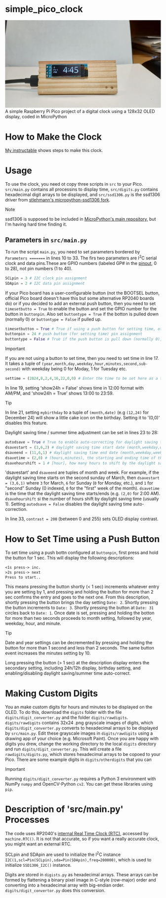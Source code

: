 # simple_pico_clock
![Alt text](images/clock_image.webp)
A simple Raspberry Pi Pico project of a digital clock using a 128x32 OLED display, coded in MicroPython

# How to Make the Clock
[My instructable](https://www.instructables.com/Simple-Pico-Clock/) shows steps to make this clock.

# Usage
To use the clock, you need ot copy three scripts in `src` to your Pico. `src/main.py` contains all processins to display time, `src/digits.py` contains hexadecimal digit arrays to be displayed, and `src/ssd1306.py` is the ssd1306 driver from [stlehmann's micropython-ssd1306 fork](https://github.com/stlehmann/micropython-ssd1306/tree/master). 
> [!NOTE]
> ssd1306 is supposed to be included in [MicroPython's main repository](https://github.com/micropython/micropython/tree/master), but I'm having hard time finding it.

## Parameters in `src/main.py`
To run the script `main.py`, you need to set parameters bordered by `Parameters =======` in lines 10 to 33. The firs two parameters are I<sup>2</sup>C serial clock and data pins.These are GPIO numbers (labeled GP# in the [pinout](https://www.raspberrypi.com/documentation/microcontrollers/pico-series.html), 0 to 28), not pin numbers (1 to 40).
```python:src/main.py [10-11]
SCLpin = 3 # I2C clock pin assignment
SDApin = 2 # I2C data pin assignment
```

If your Pico board has a user-configurable button (not the BOOTSEL button, official Pico board doesn't have this but some alternative RP2040 boards do) or if you decided to add an external push button, then you need to set `timesetbutto = True` to enable the button and set the GPIO number for the button in `buttonpin`. Also set `buttontype = True` if the botton is pulled down (normally 0) or  `buttontype = False` if pulled up.
```python:src/main.py [13-15]
timesetbutton = True # True if using a push button for setting time, otherwise false (if false, set time by editing the settime variable below)
buttonpin = 24 # push button (for setting time) pin assignment
buttontype = False # True if the push button is pull down (normally 0), False if pull up (normally 1)
```

> [!IMPORTANT]
>If you are not using a button to set time, then you need to set time in line 17. It takes a tuple of `(year,month,day,weekday,hour,minutes,second,sub-second)` with weekday being 0 for Moday, 1 for Tuesday etc.
>```python:src/main.py [17]
>settime = (2024,8,2,4,16,22,0,0) # Enter the time to be set here as a tuple (year,month,day,weekday(Monday=0),hour,minutes,second,sub-second)
>```

In line 19, setting 'show24h = False' shows time in 12:00 format with AM/PM, and 'show24h = True' shows 13:00 to 23:59.

>[!Tip]
>In line 21, setting `mybirthday` to a tuple of `(month,date)` (e.g `(12,24)` for December 24) will show a little cake icon on the birthday. Setting it to '(0,0)' disables this feature.

Daylight saving time / summer time adjustment can be set in lines 23 to 28:
```python:src/main.py [23-28]
autodsave = True # True to enable auto-correcting for daylight saving time (auto-correction is not executed when the script starts)
dsavestart = (3,6,2) # daylight saving time start date (month,weekday,weekday count from the beginning of month), for example, "second sunday in March" = (3,6,1)
dsaveend = (11,6,1) # daylight saving time end date (month,weekday,weekday count from the beginning of month), weekday is the index of the "weekdays" array
dsavetime = (2,0) # (hours,minutes), the starting and ending time of the daylight saving time
dsavehourshift = 1 # [hour], how many hours to shift by the daylight saving time
```
'dsavestart' and `dsaveend` are tuples of month and week. For example, if the daylight saving time starts on the second sunday of March, then `dsavestart = (3,6,1)` where `3` for March, `6` for Sunday (`0` for Monday, etc.), and `1` for "second" Sunday (0 indexed, `0` for the "first" week of the month). `dsavetime` is the time that the daylight saving time starts/ends (e.g. `(2,0)` for 2:00 AM). `dsavehourshift` si the number of hours shift by daylight saving time (usually 1). Setting `autodsave = False` disables the daylight saving time auto-correction.

In line 33, `contrast = 200` (between 0 and 255) sets OLED display contrast.


# How to Set Time using a Push Button
To set time using a push bottn configured at `buttonpin`, first press and hold the button for 1 sec. This will display the following descriptions:
```
<1s press-> inc.
>2s press-> next
Press to start..
```
This means pressing the button shortly (< 1 sec) increments whatever entry you are setting by 1, and pressing and holding the button for more than 2 sec confirms the entry and goes to the next one. From this description, shortly pressing the button brings the day setting `Date: 2`. Shortly pressing the button increments to `Date: 3`. Shortly pressing the button at `Date: 31` circles back to `Date: 1`. Once date is set, pressing and holding the botton for more than two seconds proceeds to month setting, followed by year, weekday, hour, and minute.

>[!Tip]
>Date and year settings can be decremented by pressing and holding the button for more than 1 second and less than 2 seconds. The same button event increases the minutes setting by 10.

Long pressing the button (> 1 sec) at the description display enters the secondary setting, including 24h/12h display, birthday setting, and enabling/disabling daylight saving/summer time auto-correct.

# Making Custom Digits
You an make custom digits for hours and minutes to be displayed on the OLED. To do this, download the `digits` folder with the file `digits/digit_converter.py` and the folder `digits/rawdigits`. `digits/rawdigits` contains 32x24 .png grayscale images of digits, which `digits/digit_converter.py` converts to hexadecimal arrays to be displayed by `src/main.py`. Edit these grayscale images in `digits/rawdigits` using a drawing app of your choice (e.g. Microsoft Paint). Once you are happy with digits you drew, change the working directory to the local `digits` directory and run `digits/digit_converter.py`. This will create a file `rawdigits/digits.py`, which stores hexadecimal arrays to be copoed to your Pico. There are some example digits in `digits/otherdigits` that you can 

>[!Important]
>Running `digits/digit_converter.py` requires a Python 3 environment with NumPy `numpy` and OpenCV-Python `cv2`. You can get these libraries using `pip`.

# Description of 'src/main.py' Processes
The code uses RP2040's [internal Real Time Clock (RTC)](https://docs.micropython.org/en/latest/library/machine.RTC.html), accessed by `machine.RTC()`. It is not that accurate, so if you want a really accurate clock, you might want an external RTC.

SCLpin and SDApin are used to initialize the I<sup>2</sup>C instance `I2C(1,scl=Pin(SCLpin),sda=Pin(SDApin),freq=200000)`, which is used to initialize `SSD1306_I2C()` instance. 

Digits are stored in `digists.py` as hexadecimal arrays. These arrays can be formed by flattening a binary pixel image in C-style (row-major) order and converting into a hexadecimal array with big-endian order.  `digits/digit_convertor.py` does this conversion.



